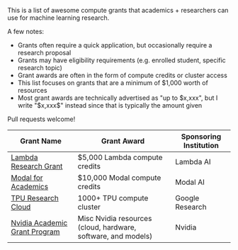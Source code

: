 This is a list of awesome compute grants that academics + researchers can use for machine learning research.

A few notes:
- Grants often require a quick application, but occasionally require a research proposal
- Grants may have eligibility requirements (e.g. enrolled student, specific research topic)
- Grant awards are often in the form of compute credits or cluster access
- This list focuses on grants that are a minimum of $1,000 worth of resources
- Most grant awards are technically advertised as "up to $x,xxx", but I write "$x,xxx$" instead since that is typically the amount given

Pull requests welcome!

| Grant Name | Grant Award | Sponsoring Institution |
| -------- | ------- | -------- |
|[Lambda Research Grant](https://lambda.ai/research) | $5,000 Lambda compute credits | Lambda AI |
| [Modal for Academics](https://modal.com/academics) | $10,000 Modal compute credits| Modal AI |
| [TPU Research Cloud](https://sites.research.google/trc/about/) | 1000+ TPU compute cluster | Google Research |
| [Nvidia Academic Grant Program](https://www.nvidia.com/en-us/industries/higher-education-research/academic-grant-program/) | Misc Nvidia resources (cloud, hardware, software, and models) | Nvidia |
